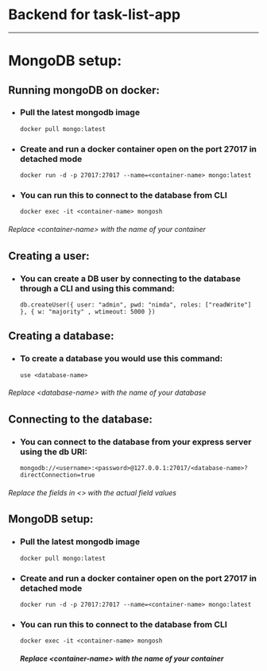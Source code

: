 # Backend for task-list-app
---
# MongoDB setup:
## Running mongoDB on docker:
- ### Pull the latest mongodb image
    ```docker pull mongo:latest```
- ### Create and run a docker container open on the port 27017 in detached mode
    ```docker run -d -p 27017:27017 --name=<container-name> mongo:latest```
- ### You can run this to connect to the database from CLI
    ```docker exec -it <container-name> mongosh ```

###### Replace \<container-name\> with the name of your container

## Creating a user:
- ### You can create a DB user by connecting to the database through a CLI and using this command:
    ```db.createUser({ user: "admin", pwd: "nimda", roles: ["readWrite"] }, { w: "majority" , wtimeout: 5000 })```

## Creating a database:
- ### To create a database you would use this command:
    ```use <database-name>```
###### Replace \<database-name\> with the name of your database

## Connecting to the database:
- ### You can connect to the database from your express server using the db URI:
    ```mongodb://<username>:<password>@127.0.0.1:27017/<database-name>?directConnection=true```
###### Replace the fields in \<\> with the actual field values

## MongoDB setup:
 - ### Pull the latest mongodb image
   ```docker pull mongo:latest```
 - ### Create and run a docker container open on the port 27017 in detached mode
   ```docker run -d -p 27017:27017 --name=<container-name> mongo:latest```
 - ### You can run this to connect to the database from CLI
   ```docker exec -it <container-name> mongosh ```

   ##### Replace \<container-name\> with the name of your container
